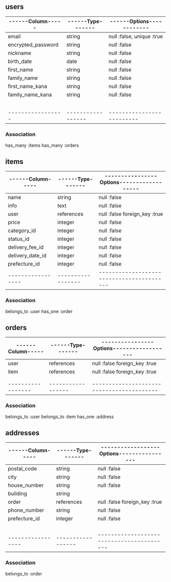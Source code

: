 ## users

|------Column-----|------Type-------|------Options------------|
|-----------------|-----------------|-------------------------|
|email            |string           |null :false, unique :true|
|encrypted_password|string           |null :false              |
|nickname         |string           |null :false              |
|birth_date       |date             |null :false              |
|first_name       |string           |null :false              |
|family_name      |string           |null :false              |
|first_name_kana  |string           |null :false              |
|family_name_kana |string           |null :false              |
|                 |                 |                         |
|                 |                 |                         |
|                 |                 |                         |
|                 |                 |                         |
|                 |                 |                         |
|-----------------|-----------------|-------------------------|

### Association
has_many :items
has_many :orders





## items

|------Column-----|------Type-------|----------------Options------------------|
|-----------------|-----------------|-----------------------------------------|
|name             |string           |null :false                              |
|info             |text             |null :false                              |
|user             |references       |null :false foreign_key :true            |
|price            |integer          |null :false                              |
|category_id      |integer          |null :false                              |
|status_id        |integer          |null :false                              |
|delivery_fee_id  |integer          |null :false                              |
|delivery_date_id |integer          |null :false                              |
|prefecture_id    |integer          |null :false                              |
|-----------------|-----------------|-----------------------------------------|

### Association
belongs_to :user
has_one :order



## orders

|------Column-----|------Type-------|----------------Options------------------|
|-----------------|-----------------|-----------------------------------------|
|user             |references       |null :false foreign_key :true            |
|item             |references       |null :false foreign_key :true            |
|                 |                 |                                         |
|                 |                 |                                         |
|-----------------|-----------------|-----------------------------------------|


### Association
belongs_to :user
belongs_to :item
has_one :address


## addresses

|------Column-----|------Type-------|------------------Options----------------|
|-----------------|-----------------|-----------------------------------------|
|postal_code      |string           |null :false                              |
|city             |string           |null :false                              |
|house_number     |string           |null :false                              |
|building         |string           |                                         |
|order            |references       |null :false foreign_key :true            |
|phone_number     |string           |null :false                              |
|prefecture_id    |integer          |null :false                              |
|                 |                 |                                         |
|                 |                 |                                         |
|                 |                 |                                         |
|                 |                 |                                         |
|-----------------|-----------------|-----------------------------------------|


### Association
belongs_to :order